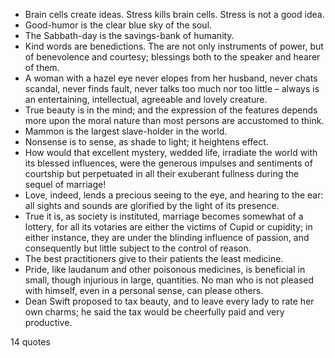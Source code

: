  - Brain cells create ideas. Stress kills brain cells. Stress is not a good idea.
 - Good-humor is the clear blue sky of the soul.
 - The Sabbath-day is the savings-bank of humanity.
 - Kind words are benedictions. The are not only instruments of power, but of benevolence and courtesy; blessings both to the speaker and hearer of them.
 - A woman with a hazel eye never elopes from her husband, never chats scandal, never finds fault, never talks too much nor too little – always is an entertaining, intellectual, agreeable and lovely creature.
 - True beauty is in the mind; and the expression of the features depends more upon the moral nature than most persons are accustomed to think.
 - Mammon is the largest slave-holder in the world.
 - Nonsense is to sense, as shade to light; it heightens effect.
 - How would that excellent mystery, wedded life, irradiate the world with its blessed influences, were the generous impulses and sentiments of courtship but perpetuated in all their exuberant fullness during the sequel of marriage!
 - Love, indeed, lends a precious seeing to the eye, and hearing to the ear: all sights and sounds are glorified by the light of its presence.
 - True it is, as society is instituted, marriage becomes somewhat of a lottery, for all its votaries are either the victims of Cupid or cupidity; in either instance, they are under the blinding influence of passion, and consequently but little subject to the control of reason.
 - The best practitioners give to their patients the least medicine.
 - Pride, like laudanum and other poisonous medicines, is beneficial in small, though injurious in large, quantities. No man who is not pleased with himself, even in a personal sense, can please others.
 - Dean Swift proposed to tax beauty, and to leave every lady to rate her own charms; he said the tax would be cheerfully paid and very productive.

14 quotes